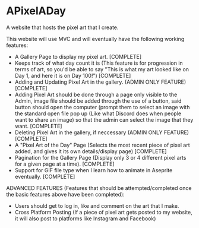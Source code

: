 # APixelADay
A website that hosts the pixel art that I create.

This website will use MVC and will eventually have the following working features:
- A Gallery Page to display my pixel art. [COMPLETE]
- Keeps track of what day count it is (This feature is for progression in terms of art, so you'd be able to say "This is what my art looked like on Day 1, and here it is on Day 100!") [COMPLETE]
- Adding and Updating Pixel Art in the gallery. (ADMIN ONLY FEATURE) [COMPLETE]
- Adding Pixel Art should be done through a page only visible to the Admin, image file should be added through the use of a button, said button should
open the computer (prompt them to select an image with the standard open file pop up (Like what Discord does when people want to share an image) so that the admin can select the image that they want. [COMPLETE]
- Deleting Pixel Art in the gallery, if neccessary (ADMIN ONLY FEATURE) [COMPLETE]
- A "Pixel Art of the Day" Page (Selects the most recent piece of pixel art added, and gives it its own details/display page) [COMPLETE]
- Pagination for the Gallery Page (Display only 3 or 4 different pixel arts for a given page at a time). [COMPLETE]
- Support for GIF file type when I learn how to animate in Aseprite eventually. [COMPLETE]

ADVANCED FEATURES (Features that should be attempted/completed once the basic features above have been completed):
- Users should get to log in, like and comment on the art that I make.
- Cross Platform Posting (If a piece of  pixel art gets posted to my website, it will also post to platforms like Instagram and Facebook)

